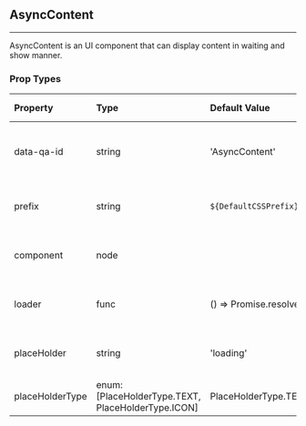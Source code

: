 ## AsyncContent 
---
AsyncContent is an UI component that can display content in waiting and show manner.

### Prop Types
Property | Type | Default Value | Is Required | Description
:--- | :--- | :--- | :--- | :---
data-qa-id|string|'AsyncContent'|false|Defines the unique id for automation test
prefix|string|`${DefaultCSSPrefix}-`|false|Determines the prefix for CSS class names
component|node|&ensp;|false|Async component will be rendered
loader|func|() => Promise.resolve()|false|Contains the job need be executed.
placeHolder|string|'loading'|false|The default charactor when loading.
placeHolderType|enum:<br>[PlaceHolderType.TEXT, PlaceHolderType.ICON]|PlaceHolderType.TEXT|false|The type of Placeholder.